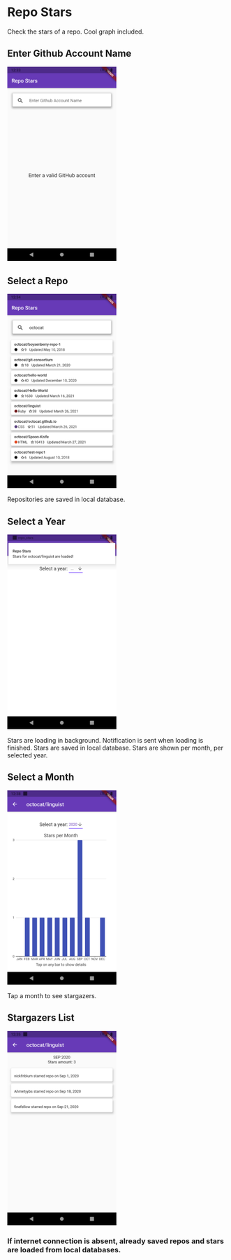 # Repo Stars

Check the stars of a repo. Cool graph included.

## Enter Github Account Name

<img src="screenshots/start.png" width="250">

## Select a Repo

<img src="screenshots/repos.png" width="250">

Repositories are saved in local database.

## Select a Year

<img src="screenshots/stars_loaded.png" width="250">

Stars are loading in background. Notification is sent when loading is finished. Stars are saved in local database.
Stars are shown per month, per selected year.

## Select a Month 

<img src="screenshots/stars_one_year.png" width="250">

Tap a month to see stargazers.

## Stargazers List

<img src="screenshots/stars_one_month.png" width="250">

### If internet connection is absent, already saved repos and stars are loaded from local databases.





